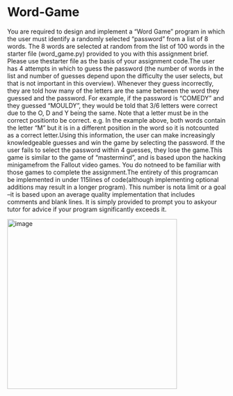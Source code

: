 # Word-Game

You are required to design and implement a “Word Game” program in which the user must identify a randomly selected “password” from a list of 8 words.  The 8 words are selected at random from the list of 100 words in the starter file (word_game.py) provided to you with this assignment brief.  Please use thestarter file as the basis of your assignment code.The user has 4 attempts in which to guess the password (the number of words in the list and number of  guesses  depend  upon  the  difficulty  the  user  selects,  but  that  is  not  important  in  this  overview).  Whenever they guess  incorrectly, they are told how many of the letters  are the  same  between the word they guessed and the password.  For example, if the password is “COMEDY” and they guessed “MOULDY”, they would be told that 3/6 letters were correct due to the O, D and Y being the same.  Note that a letter must be in the correct positionto be correct.  e.g. In the example above, both words contain the letter “M” but it is in a different position in the word so it is notcounted as a correct letter.Using this information, the user can make increasingly knowledgeable guesses and win the game by selecting the password.  If the user fails to select the password within 4 guesses, they lose the game.This game is similar to the game of “mastermind”, and is based upon the hacking minigamefrom the Fallout video games.  You do notneed to be familiar with those games to complete the assignment.The entirety of this programcan be implemented in under 115lines of code(although implementing optional additions may result in a longer program).  This number is nota limit or a goal –it is based upon an average quality implementation that includes comments and blank lines.  It is simply provided to prompt you to askyour tutor for advice if your program significantly exceeds it.

<img width="390" alt="image" src="https://user-images.githubusercontent.com/56669333/116891863-07e97180-ac51-11eb-9061-e7cbe4530d02.png">
